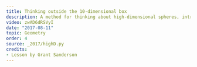 ```yaml
---
title: Thinking outside the 10-dimensional box
description: A method for thinking about high-dimensional spheres, introduced in the context of a classic example involving a high-dimensional sphere inside a high-dimensional box.
video: zwAD6dRSVyI
date: "2017-08-11"
topic: Geometry
order: 4
source: _2017/highD.py
credits:
- Lesson by Grant Sanderson
---
```

